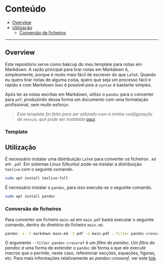 # Conteúdo

* [Overview](#overview)
* [Utilização](#utilização)
  * [Conversão de ficheiros](#conversão-de-ficheiros)

--- 

## Overview

Este repositório serve como bakcup do meu template para notas em Markdown. 
A razão principal para tirar notas em Markdown é, simplesmente, porque é muito mais fácil de escrever do que `LaTeX`. Quando eu quero tirar notas de alguma coisa, quero que seja um processo fácil e rápido e com Markdown isso é possível pois a `syntax` é bastante simples.

Após ter as notas escritas em Markdown, utilizo o `pandoc` para o converter para `pdf`, produzindo dessa forma um documento com uma formatação profissional, sem muito esforço.

> *Este template foi feito para ser utilizado com a minha configuração de `neovim`, que pode ser instalada [aqui](https://github.com/joaopintosp/neovim-config)*.

### Template

## Utilização

É necessário instalar uma distribuição `LaTeX` para converter os ficheiros `.md` em `.pdf`. Em sistemas Linux (Ubuntu) pode-se instalar a distribuição `texlive` com o seguinte comando.
```bash
sudo apt install texlive-full
```

É necessário instalar o `pandoc`, para isso executa-se o seguinte comando.
```bash
sudo apt install pandoc
```

### Conversão de ficheiros

Para converter um ficheiro `main.md` em `main.pdf` basta executar o seguinte comando, dentro do diretório do ficheiro `main.md`.
```bash
pandoc -s -f markdown main.md -t pdf -o main.pdf --filter pandoc-crossref
```

O argumento `--filter pandoc-crossref` é um *filtro do pandoc*. Um *filtro do pandoc* é uma forma de extender o `pandoc` de forma a que ele execute *macros* que o permite, neste caso, referenciar secções, equações, figuras, etc.
Para mais informações relativamente ao *pandoc-crossref*, ver este [link](https://github.com/lierdakil/pandoc-crossref).

